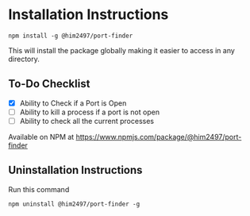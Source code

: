 
# Installation Instructions

```
npm install -g @him2497/port-finder
```

This will install the package globally making it easier to access in any directory. 


## To-Do Checklist

- [x] Ability to Check if a Port is Open
- [ ] Ability to kill a process if a port is not open
- [ ] Ability to check all the current processes

Available on NPM at https://www.npmjs.com/package/@him2497/port-finder


## Uninstallation Instructions
 
Run this command
```
npm uninstall @him2497/port-finder -g
```
